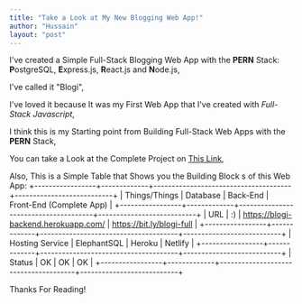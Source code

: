 ```yaml
---
title: "Take a Look at My New Blogging Web App!"
author: "Hussain"
layout: "post"
---
```


I've created a Simple Full-Stack Blogging Web App with the **PERN** Stack: **P**ostgreSQL, **E**xpress.js, **R**eact.js and **N**ode.js,

I've called it "Blogi",

I've loved it because It was my First Web App that I've created with *Full-Stack Javascript*,

I think this is my Starting point from Building Full-Stack Web Apps with the **PERN** Stack,

You can take a Look at the Complete Project on [This Link](https://bit.ly/blogi-full),

Also, This is a Simple Table that Shows you the Building Block s of this Web App:
+-----------------+-------------+--------------------------------------+---------------------------+
|  Things/Things  |   Database  |               Back-End               |  Front-End (Complete App) |
+-----------------+-------------+--------------------------------------+---------------------------+
|       URL       |      :)     | https://blogi-backend.herokuapp.com/ | https://bit.ly/blogi-full |
+-----------------+-------------+--------------------------------------+---------------------------+
| Hosting Service | ElephantSQL |                Heroku                |          Netlify          |
+-----------------+-------------+--------------------------------------+---------------------------+
|      Status     |      OK     |                  OK                  |             OK            |
+-----------------+-------------+--------------------------------------+---------------------------+

Thanks For Reading!
